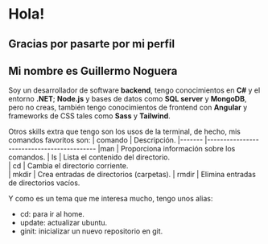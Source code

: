 # Hola!
## Gracias por pasarte por mi perfil
## Mi nombre es Guillermo Noguera
Soy un desarrollador de software **backend**, tengo conocimientos en **C#** y el entorno **.NET**; **Node.js** y bases de datos como **SQL server** y **MongoDB**, pero no creas, también tengo conocimientos de frontend con **Angular** y frameworks de CSS tales como **Sass** y **Tailwind**.

Otros skills extra que tengo son los usos de la terminal, de hecho, mis comandos favoritos son: 
| comando   | Descripción.
|-------    |-------------------------------------------
|man        | Proporciona información sobre los comandos.
| ls        | Lista el contenido del directorio.          
| cd        | Cambia el directorio corriente.             
| mkdir     | Crea entradas de directorios (carpetas).
| rmdir     | Elimina entradas de directorios vacíos.

Y como es un tema que me interesa mucho, tengo unos alias:
- cd: para ir al home.
- update: actualizar ubuntu. 
- ginit: inicializar un nuevo repositorio en git.
